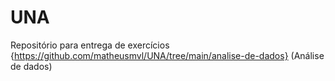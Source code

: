 # UNA
Repositório para entrega de exercícios 
{https://github.com/matheusmvl/UNA/tree/main/analise-de-dados} (Análise de dados)
